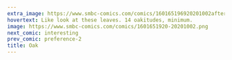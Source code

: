 ```yaml
---
extra_image: https://www.smbc-comics.com/comics/160165196920201002after.png
hovertext: Like look at these leaves. 14 oakitudes, minimum.
image: https://www.smbc-comics.com/comics/1601651920-20201002.png
next_comic: interesting
prev_comic: preference-2
title: Oak
---
```


